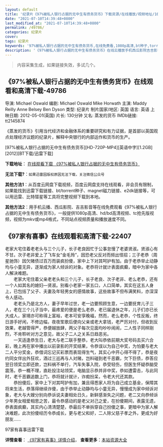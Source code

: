 ```yaml
---
layout: default
title: '纪录片《97%被私人银行占据的无中生有债务货币》下载资源/在线播放/视频地址/1080p/高清/蓝光'
date: "2021-07-10T14:39:48+0800"
last_modified_at: "2021-07-10T14:39:48+0800"
permalink: /49786/
categories: 纪录片
cover:
tags: 纪录片
keywords: '97%被私人银行占据的无中生有债务货币,在线免费看,1080p高清,bt种子,torrent,百度云盘,magnet,磁力链,迅雷下载资源'
description: '《97%被私人银行占据的无中生有债务货币》在线云播放手机西瓜影院吉吉影音免费看，1080p高清bd/hd未删减完整版和tc抢先枪版，mkv/mp4格式，附带bt/torrent种子、magnet/磁力链、百度云盘、网盘资源迅雷下载链接'
---
```


>内容采集生成，如果链接失效，多试几个。


## 《97%被私人银行占据的无中生有债务货币》在线观看和高清下载-49786

导演: Michael Oswald 编剧: Michael Oswald Mike Horwath 主演: Maddy Reilly Anne Belsey Ben Dyson 类型: 纪录片 制片国家/地区: 英国 语言: 英语 上映日期: 2012-05-01(英国) 片长: 130分钟 又名: 蒸发的货币 IMDb链接: tt2145874

《蒸发的货币》引用当代经济和金融体系的重要研究和有力证据，是首部以英国观点处理经济议题的纪录片，解释中央银行的内部运作和货币的生产。


[97%被私人银行占据的无中生有债务货币][HD-720P-MP4][英语中字][1.2GB][2012][BT下载/迅雷下载]

**下载地址**： [在线观看下载 《97%被私人银行占据的无中生有债务货币》](https://www.btdx8.com/torrent/bfzjsqbsryhzjdwzswzwhb_2012.html) 


**无法下载?**：`如果迅雷因版权原因无法下载，关注微信公众号 `

**其他方法1**：从百度云网盘下载视频，百度云网盘支持在线观看，非会员有限制，如果能找到迅雷下载链接、bt/torrent种子、magnet磁力链接、e2dk链接等，可以用迅雷、比特彗星等工具将完整视频下载到本地。

**其他方法2**：用手机云播、西瓜影院、吉吉影音等在线免费观看《97%被私人银行占据的无中生有债务货币》，一般提供1080p高清、hd/bd高清视频、tc抢先版视频，视频为mkv或mp4格式，不同站点视频质量和播放速度不同。


## 《97家有喜事》在线观看和高清下载-22407

老家大宅住着老老头与三个儿子，长子老良因忙于公事怠慢了老婆贤淑。贤淑心有不甘。次子老非爱上了飞车女“金毛玲&rdquo;，因恐老父反对而频出怪招；三子老恭（周星驰饰）因欠赌债过百万而装疯扮傻，家中上下对其呵护有加。由于老恭举止动静均与小童无异，逐渐成为家人倾诉的对象。老恭将计就计表面疯癫，暗中为家中各人解决难题。<br />　　老家大宅住着父亲老老头和三个儿子，长子老良、次子老非、老么老恭，还有一个人如其名的媳妇—贤淑。别看小老家一家五口，人口简单，其实在这五人身上，已包括了父子、夫妻及年轻男女的感情故事，这些故事不但布满笑料，亦深深令人感动。<br />　　老老头乃是北方人，妻子早年过世，老一边要照顾生意，一边要抚育儿子三人，老在三个儿子当中，最疼爱的便是老么老恭，老已届退休之年，儿子们亦已长大成人，家境亦可称得上富裕，老本可安享晚褔，然而，老么老恭，个性反叛，终日游手好闲，不修边幅，夜夜笙歌后便向父亲或老大拿钱，老严厉对付，但收到反效果，老越管得严，恭便越放肆，两父子每次见面均吵吵闹闹，二人性子同样刚烈，不肯聆听对方之意见，故父子二人之关系日趋恶劣。<br />　　一天适逢恭生日，老大与老二联手整恭，老大叫恭依前期大奖号码去买六合彩，晚上再在家中播出以前录影的开奖结果，令恭误以为自己中奖，为怕要与老大二人平分奖金，恭借词忘记买彩票而表现得生气，其实心中开心得不得了，恭是夜约同女伴出外狂欢，酒过三巡再与人对赌，岂料碰到老千恶霸，欠下巨债，恭答应翌日领奖立即还款，岂料祸不单行，汽车失事入院，恭受轻伤，但医生怀疑恭脑受震荡，恭一概不理，直赴投注站领奖，电脑显示恭并非中奖，恭如遭雷击，与此同时，老千恶霸追数上门，恭将就计就计，诈痴扮呆，令老大代还其款。<br />　　恭扮傻后，家中上下对其呵护有加，兼且得悉家人将为自己成立基金，保障其将来生活，恭落得继续诈傻，由于恭举止动静均与小童无异，慢慢成为家中倾诉对象，老大与大嫂分别向恭诉说夫妻相处日久，新鲜感渐失之问题，老二又向恭倾诉少年男女相爱相思之苦，最令恭感动的是老父对己之爱，在扮傻期间，表露无遗，恭表面疯癫，其实内心清清楚楚，恭最后不单拆穿自己扮傻之事，更暗中为家人解决难题，此次扮傻经历令恭成长，更与老父和好，二人除父慈子孝之外，更成为好朋友&hellip;…


97家有喜事迅雷下载

**详情查看**： [《97家有喜事》详情介绍](/movie/22407/)， **查看更多**：[本站资源大全](/movie/t/all/)

